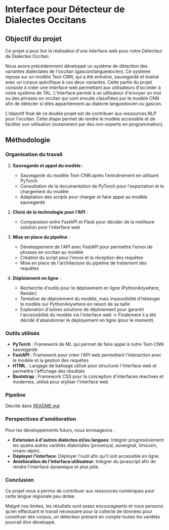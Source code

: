 # Interface pour Détecteur de Dialectes Occitans

## Objectif du projet

Ce projet a pour but la réalisation d'une interface web pour notre Détecteur de Dialectes Occitan. 

Nous avons précédemment développé un système de détection des variantes dialectales de l'occitan (gascon/languedocien). Ce système repose sur un modèle Text-CNN, qui a été entraîné, sauvegardé et évalué avec un corpus spécifique à ces deux variantes. Cette partie du projet consiste à créer une interface web permettant aux utilisateurs d'accéder à notre système de TAL. L'interface permet à un utilisateur d'envoyer un mot ou des phrases en occitan qui sont ensuite classifiées par le modèle CNN afin de détecter si elles appartiennent au dialecte languedocien ou gascon. 

L'objectif final de ce double projet est de contribuer aux ressources NLP pour l'occitan. Cette étape permet de rendre le modèle accessible et de faciliter son utilisation (notamment par des non-experts en programmation).

## Méthodologie

### Organisation du travail

1. **Sauvegarde et appel du modèle** :
   - Sauvegarde du modèle Text-CNN après l'entraînement en utilisant PyTorch
   - Consultation de la documentation de PyTorch pour l'exportation et le chargement du modèle
   - Adaptation des scripts pour charger et faire appel au modèle sauvegardé

2. **Choix de la technologie pour l'API** :
   - Comparaison entre FastAPI et Flask pour décider de la meilleure solution pour l'interface web

3. **Mise en place du pipeline** :
   - Développement de l'API avec FastAPI pour permettre l'envoi de phrases en occitan au modèle
   - Création du script pour l'envoi et la réception des requêtes
   - Mise en place de l'architecture du pipeline de traitement des requêtes

4. **Déploiement en ligne** :
   - Recherche d'outils pour le déploiement en ligne (PythonAnywhere, Render)
   - Tentative de déploiement du modèle, mais impossibilité d'héberger le modèle sur PythonAnywhere en raison de sa taille
   - Exploration d'autres solutions de déploiement pour garantir l'accessibilité du modèle via l'interface web
    -> Finalement il a été décidé d'abandonner le déployement en ligne (pour le moment).


### Outils utilisés

- **PyTorch** : Framework de ML qui permet de faire appel à notre Text-CNN sauvegardé
- **FastAPI** : Framework pour créer l'API web permettant l'interaction avec le modèle et la gestion des requêtes
- **HTML** : Langage de balisage utilisé pour structurer l'interface web et permettre l'affichage des résultats
- **Bootstrap** : Framework CSS pour la conception d'interfaces réactives et modernes, utilisé pour styliser l'interface web


### Pipeline

Décrite dans [README.md](README.md).


### Perspectives d'amélioration

Pour les développements futurs, nous envisageons :
- **Extension à d'autres dialectes et/ou langues**: Intégrer progressivement les quatre autres variétés dialectales (provençal, auvergnat, limousin, vivaro-alpin).
- **Déployer l'interface**: Déployer l'outil afin qu'il soit accessible en ligne.
- **Amélioration de l'interface utilisateur**: Intégrer du javascript afin de rendre l'interface dynamique et plus jolie.


### Conclusion

Ce projet nous a permis de contribuer aux ressources numériques pour cette langue régionale peu dotée.

Malgré nos limites, les résultats sont assez encourageants et nous pensons qu’en effectuant le travail nécessaire pour la collecte de données pour constituer des corpus, un détecteur prenant en compte toutes les variétés pourrait être développé.


